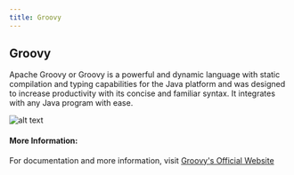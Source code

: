 ```yaml
---
title: Groovy
---
```

## Groovy
Apache Groovy or Groovy is a powerful and dynamic language with static compilation and typing capabilities for the Java platform and was designed to increase productivity with its concise and familiar syntax. It integrates with any Java program with ease.
 
![alt text](https://66.media.tumblr.com/422549ea11dfa63bf1d2475b9e64c923/tumblr_pgy7c9XYMy1x6p0xfo1_400.png "Groovy logo")

#### More Information:
For documentation and more information, visit [Groovy's Official Website](http://groovy-lang.org)
